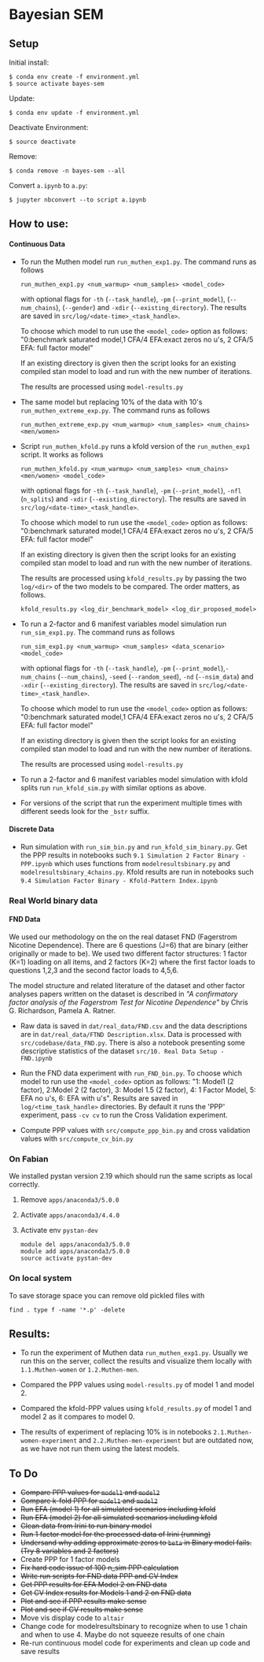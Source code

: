# Bayesian SEM

## Setup

Initial install:

    $ conda env create -f environment.yml
    $ source activate bayes-sem

Update:

    $ conda env update -f environment.yml

Deactivate Environment:

    $ source deactivate

Remove:

    $ conda remove -n bayes-sem --all


Convert `a.ipynb` to `a.py`:

    $ jupyter nbconvert --to script a.ipynb


## How to use:

#### Continuous Data

* To run the Muthen model run `run_muthen_exp1.py`. The command runs as follows

  ```
  run_muthen_exp1.py <num_warmup> <num_samples> <model_code>
  ```

  with optional flags for `-th` (`--task_handle`), `-pm` (`--print_model`), (`--num_chains`), 
  (`--gender`) and
  `-xdir` (`--existing_directory`). The results are saved in
  `src/log/<date-time>_<task_handle>`.
  
  To choose which model to run use the `<model_code>` option as follows:
  "0:benchmark saturated model,1 CFA/4 EFA:exact zeros no u's, 2 CFA/5 EFA: full factor model"
  
  If an existing directory is given then the script looks for an existing compiled
  stan model to load and run with the new number of iterations.
  
  The results are processed using `model-results.py`

* The same model but replacing 10% of the data with 10's `run_muthen_extreme_exp.py`.
The command runs as follows

    ```
    run_muthen_extreme_exp.py <num_warmup> <num_samples> <num_chains> <men/women>
    ```

* Script `run_muthen_kfold.py` runs a kfold version of the `run_muthen_exp1`
script. It works as follows

    ```
    run_muthen_kfold.py <num_warmup> <num_samples> <num_chains> <men/women> <model_code>
    ```

  with optional flags for `-th` (`--task_handle`), `-pm` (`--print_model`), `-nfl`
  (`n_splits`) and `-xdir` (`--existing_directory`). The results are saved in
  `src/log/<date-time>_<task_handle>`.
  
  To choose which model to run use the `<model_code>` option as follows:
  "0:benchmark saturated model,1 CFA/4 EFA:exact zeros no u's, 2 CFA/5 EFA: full factor model"
  
  If an existing directory is given then the script looks for an existing compiled
  stan model to load and run with the new number of iterations.
  
  The results are processed using `kfold_results.py` by passing the two `log/<dir>`
  of the two models to be compared. The order matters, as follows.
    
    ```
    kfold_results.py <log_dir_benchmark_model> <log_dir_proposed_model> 
    ```
    

* To run a 2-factor and 6 manifest variables  model simulation run `run_sim_exp1.py`. The command runs as follows

  ```
  run_sim_exp1.py <num_warmup> <num_samples> <data_scenario> <model_code>
  ```

  with optional flags for `-th` (`--task_handle`), `-pm` (`--print_model`),`-num_chains` (`--num_chains`), `-seed` (`--random_seed`), `-nd` (`--nsim_data`)  and
  `-xdir` (`--existing_directory`). The results are saved in
  `src/log/<date-time>_<task_handle>`.
  
  To choose which model to run use the `<model_code>` option as follows:
  "0:benchmark saturated model,1 CFA/4 EFA:exact zeros no u's, 2 CFA/5 EFA: full factor model"
  
  If an existing directory is given then the script looks for an existing compiled
  stan model to load and run with the new number of iterations.
  
  The results are processed using `model-results.py`

* To run a 2-factor and 6 manifest variables  model simulation with kfold splits run `run_kfold_sim.py` with similar options as above. 

* For versions of the script that run the experiment multiple times with different seeds look for the `_bstr` suffix.


#### Discrete Data

 * Run simulation with `run_sim_bin.py` and `run_kfold_sim_binary.py`. Get the PPP results in notebooks such `9.1 Simulation 2 Factor Binary - PPP.ipynb` which uses functions from `modelresultsbinary.py` and `modelresultsbinary_4chains.py`. Kfold results are run in notebooks such `9.4 Simulation Factor Binary - Kfold-Pattern Index.ipynb`
 
 
### Real World binary data

#### FND Data

We used our methodology on the on the real dataset FND (Fagerstrom Nicotine Dependence). There are 6 questions (J=6) that are binary (either originally or made to be). We used two different factor structures: 1 factor (K=1) loading on all items, and 2 factors (K=2) where the first factor loads to questions 1,2,3 and the second factor loads to 4,5,6.  

The model structure and related literature of the dataset and other factor analyses papers written on the dataset is described in *"A confirmatory factor analysis of the Fagerstrom Test for Nicotine Dependence"* by
Chris G. Richardson, Pamela A. Ratner.  

* Raw data is saved in `dat/real_data/FND.csv` and the data descriptions are in `dat/real_data/FTND Description.xlsx`. Data is processed with `src/codebase/data_FND.py`. There is also a notebook presenting some descriptive statistics of the dataset `src/10. Real Data Setup - FND.ipynb`

* Run the FND data experiment with `run_FND_bin.py`. To choose which model to run use the `<model_code>` option as follows:  "1: Model1 (2 factor), 2:Model 2 (2 factor), 3: Model 1.5 (2 factor), 4: 1 Factor Model, 5: EFA no u's, 6: EFA with u's". Results are saved in `log/<time_task_handle>` directories. By default it runs the 'PPP' experiment, pass `-cv cv` to run the Cross Validation experiment. 

* Compute PPP values with `src/compute_ppp_bin.py` and cross validation values with `src/compute_cv_bin.py`

### On Fabian

We installed pystan version 2.19 which should run the same scripts as local correctly.

1. Remove `apps/anaconda3/5.0.0`   
2. Activate `apps/anaconda3/4.4.0` 
3. Activate env `pystan-dev`    


    ```
    module del apps/anaconda3/5.0.0
    module add apps/anaconda3/5.0.0
    source activate pystan-dev
    ```

### On local system  

To save storage space you can remove old pickled files with 

    find . type f -name '*.p' -delete


## Results:

* To run the experiment of Muthen data `run_muthen_exp1.py`. Usually we run this
on the server, collect the results and visualize them locally with
`1.1.Muthen-women` or `1.2.Muthen-men`. 

* Compared the PPP values using `model-results.py` of model 1 and model 2.

* Compared the kfold-PPP values using `kfold_results.py` of model 1 and model 2 as it compares to model 0.

* The results of experiment of replacing 10% is in notebooks
`2.1.Muthen-women-experiment` and `2.2.Muthen-men-experiment` but are outdated now, as we have not run them using the latest models.


## To Do

* ~~Compare PPP values for `model1` and `model2`~~
* ~~Compare k-fold PPP for `model1` and `model2`~~
* ~~Run EFA (model 1) for all simulated scenarios including kfold~~
* ~~Run EFA (model 2) for all simulated scenarios including kfold~~
* ~~Clean data from Irini to run binary model~~
* ~~Run 1 factor model for the processed data of Irini (running)~~
* ~~Undersand why adding approximate zeros to `beta` in Binary model fails. (Try 8 variables and 2 factors)~~
* Create PPP for 1 factor models
* ~~Fix hard code issue of 100 n_sim PPP calculation~~
* ~~Write run scripts for FND data PPP and CV Index~~
* ~~Get PPP results for EFA Model 2 on FND data~~
* ~~Get CV Index results for Models 1 and 2 on FND data~~
* ~~Plot and see if PPP results make sense~~
* ~~Plot and see if CV results make sense~~
* Move vis display code to `altair`
* Change code for modelresultsbinary to recognize when to use 1 chain and when to use 4. Maybe do not squeeze results of one chain
* Re-run continuous model code for experiments and clean up code and save results